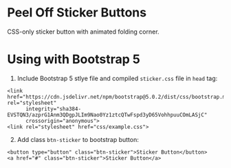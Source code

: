 # Peel Off Sticker Buttons

CSS-only sticker button with animated folding corner.

# Using with Bootstrap 5

1. Include Bootstrap 5 stlye file and compiled `sticker.css` file in `head` tag:
```
<link href="https://cdn.jsdelivr.net/npm/bootstrap@5.0.2/dist/css/bootstrap.min.css" rel="stylesheet"
      integrity="sha384-EVSTQN3/azprG1Anm3QDgpJLIm9Nao0Yz1ztcQTwFspd3yD65VohhpuuCOmLASjC" 
      crossorigin="anonymous">
<link rel="stylesheet" href="css/example.css">
```

2. Add class `btn-sticker` to bootstrap button:

```
<button type="button" class="btn-sticker">Sticker Button</button>
<a href="#" class="btn-sticker">Sticker Button</a>

```
